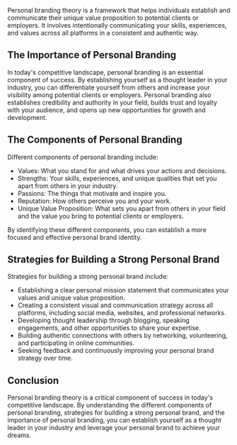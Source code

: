 
Personal branding theory is a framework that helps individuals establish and communicate their unique value proposition to potential clients or employers. It involves intentionally communicating your skills, experiences, and values across all platforms in a consistent and authentic way.

The Importance of Personal Branding
-----------------------------------

In today's competitive landscape, personal branding is an essential component of success. By establishing yourself as a thought leader in your industry, you can differentiate yourself from others and increase your visibility among potential clients or employers. Personal branding also establishes credibility and authority in your field, builds trust and loyalty with your audience, and opens up new opportunities for growth and development.

The Components of Personal Branding
-----------------------------------

Different components of personal branding include:

* Values: What you stand for and what drives your actions and decisions.
* Strengths: Your skills, experiences, and unique qualities that set you apart from others in your industry.
* Passions: The things that motivate and inspire you.
* Reputation: How others perceive you and your work.
* Unique Value Proposition: What sets you apart from others in your field and the value you bring to potential clients or employers.

By identifying these different components, you can establish a more focused and effective personal brand identity.

Strategies for Building a Strong Personal Brand
-----------------------------------------------

Strategies for building a strong personal brand include:

* Establishing a clear personal mission statement that communicates your values and unique value proposition.
* Creating a consistent visual and communication strategy across all platforms, including social media, websites, and professional networks.
* Developing thought leadership through blogging, speaking engagements, and other opportunities to share your expertise.
* Building authentic connections with others by networking, volunteering, and participating in online communities.
* Seeking feedback and continuously improving your personal brand strategy over time.

Conclusion
----------

Personal branding theory is a critical component of success in today's competitive landscape. By understanding the different components of personal branding, strategies for building a strong personal brand, and the importance of personal branding, you can establish yourself as a thought leader in your industry and leverage your personal brand to achieve your dreams.
